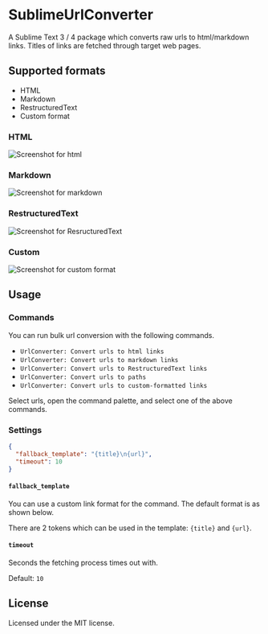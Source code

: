 # SublimeUrlConverter

A Sublime Text 3 / 4 package which converts raw urls to html/markdown links. Titles of links are fetched through target web pages.


## Supported formats

- HTML
- Markdown
- RestructuredText
- Custom format

### HTML

![Screenshot for html](https://raw.github.com/gh640/SublimeUrlConverter/master/assets/demo_html.gif)

### Markdown

![Screenshot for markdown](https://raw.github.com/gh640/SublimeUrlConverter/master/assets/demo_markdown.gif)

### RestructuredText

![Screenshot for ResructuredText](https://raw.github.com/gh640/SublimeUrlConverter/master/assets/demo_restructuredtext.gif)

### Custom

![Screenshot for custom format](https://raw.github.com/gh640/SublimeUrlConverter/master/assets/demo_custom.gif)


## Usage

### Commands

You can run bulk url conversion with the following commands.

- `UrlConverter: Convert urls to html links`
- `UrlConverter: Convert urls to markdown links`
- `UrlConverter: Convert urls to RestructuredText links`
- `UrlConverter: Convert urls to paths`
- `UrlConverter: Convert urls to custom-formatted links`

Select urls, open the command palette, and select one of the above commands.

### Settings

```json
{
  "fallback_template": "{title}\n{url}",
  "timeout": 10
}
```

#### `fallback_template`

You can use a custom link format for the command. The default format is as shown below.

There are 2 tokens which can be used in the template: `{title}` and `{url}`.

#### `timeout`

Seconds the fetching process times out with.

Default: `10`

## License

Licensed under the MIT license.
